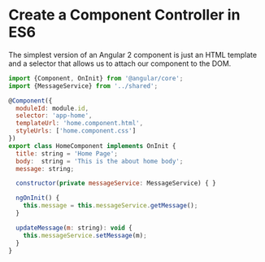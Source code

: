 # Create a Component Controller in ES6

The simplest version of an Angular 2 component is just an HTML template and a selector that allows us to attach our component to the DOM.

```javascript
import {Component, OnInit} from '@angular/core';
import {MessageService} from '../shared';

@Component({
  moduleId: module.id,
  selector: 'app-home',
  templateUrl: 'home.component.html',
  styleUrls: ['home.component.css']
})
export class HomeComponent implements OnInit {
  title: string = 'Home Page';
  body:  string = 'This is the about home body';
  message: string;

  constructor(private messageService: MessageService) { }

  ngOnInit() {
    this.message = this.messageService.getMessage();
  }

  updateMessage(m: string): void {
    this.messageService.setMessage(m);
  }
}
```